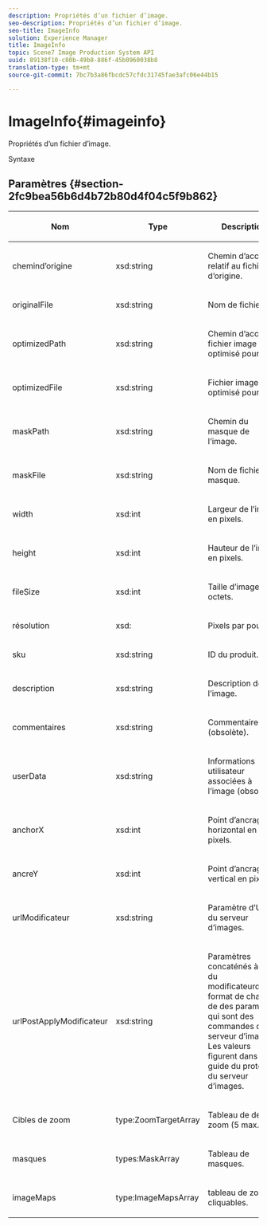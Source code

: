 ```yaml
---
description: Propriétés d’un fichier d’image.
seo-description: Propriétés d’un fichier d’image.
seo-title: ImageInfo
solution: Experience Manager
title: ImageInfo
topic: Scene7 Image Production System API
uuid: 89138f10-c80b-49b8-886f-45b0960038b8
translation-type: tm+mt
source-git-commit: 7bc7b3a86fbcdc57cfdc31745fae3afc06e44b15

---
```



# ImageInfo{#imageinfo}

Propriétés d’un fichier d’image.

Syntaxe

## Paramètres {#section-2fc9bea56b6d4b72b80d4f04c5f9b862}

<table id="table_04100BB8ABD84EF68B0A7CE3AD946414"> 
 <thead> 
  <tr> 
   <th colname="col1" class="entry"> <p>Nom </p> </th> 
   <th colname="col2" class="entry"> <p>Type </p> </th> 
   <th colname="col3" class="entry"> <p>Description </p> </th> 
  </tr> 
 </thead>
 <tbody> 
  <tr> 
   <td colname="col1"> <span class="codeph"> <span class="varname"> chemind’origine</span></span> </td> 
   <td colname="col2"> <span class="codeph"> xsd:string</span> </td> 
   <td colname="col3"> <p>Chemin d’accès relatif au fichier d’origine. </p> </td> 
  </tr> 
  <tr> 
   <td colname="col1"> <span class="codeph"><span class="varname"> originalFile</span></span> </td> 
   <td colname="col2"> <span class="codeph"> xsd:string</span> </td> 
   <td colname="col3"> <p>Nom de fichier. </p> </td> 
  </tr> 
  <tr> 
   <td colname="col1"> <span class="codeph"><span class="varname"> optimizedPath</span></span> </td> 
   <td colname="col2"> <span class="codeph"> xsd:string</span> </td> 
   <td colname="col3"> <p>Chemin d’accès au fichier image optimisé pour IPS. </p> </td> 
  </tr> 
  <tr> 
   <td colname="col1"> <span class="codeph"> <span class="varname"> optimizedFile</span></span> </td> 
   <td colname="col2"> <span class="codeph"> xsd:string</span> </td> 
   <td colname="col3"> <p>Fichier image optimisé pour IPS. </p> </td> 
  </tr> 
  <tr> 
   <td colname="col1"> <span class="codeph"> <span class="varname"> maskPath</span></span> </td> 
   <td colname="col2"> <span class="codeph"> xsd:string</span> </td> 
   <td colname="col3"> <p>Chemin du masque de l’image. </p> </td> 
  </tr> 
  <tr> 
   <td colname="col1"> <span class="codeph"> <span class="varname"> maskFile</span></span> </td> 
   <td colname="col2"> <span class="codeph"> xsd:string</span> </td> 
   <td colname="col3"> <p>Nom de fichier du masque. </p> </td> 
  </tr> 
  <tr> 
   <td colname="col1"> <span class="codeph"> <span class="varname"> width</span> </span> </td> 
   <td colname="col2"> <span class="codeph"> xsd:int</span> </td> 
   <td colname="col3"> <p>Largeur de l’image en pixels. </p> </td> 
  </tr> 
  <tr> 
   <td colname="col1"> <span class="codeph"> <span class="varname"> height</span> </span> </td> 
   <td colname="col2"> <span class="codeph"> xsd:int</span> </td> 
   <td colname="col3"> <p>Hauteur de l’image en pixels. </p> </td> 
  </tr> 
  <tr> 
   <td colname="col1"> <span class="codeph"> <span class="varname"> fileSize</span></span> </td> 
   <td colname="col2"> <span class="codeph"> xsd:int</span> </td> 
   <td colname="col3"> <p>Taille d’image en octets. </p> </td> 
  </tr> 
  <tr> 
   <td colname="col1"> <span class="codeph"> <span class="varname"> résolution</span></span> </td> 
   <td colname="col2"> <span class="codeph"> xsd:</span> </td> 
   <td colname="col3"> <p>Pixels par pouce. </p> </td> 
  </tr> 
  <tr> 
   <td colname="col1"> <span class="codeph"> <span class="varname"> sku</span></span> </td> 
   <td colname="col2"> <span class="codeph"> xsd:string</span> </td> 
   <td colname="col3"> <p>ID du produit. </p> </td> 
  </tr> 
  <tr> 
   <td colname="col1"> <span class="codeph"> <span class="varname"> description</span></span> </td> 
   <td colname="col2"> <span class="codeph"> xsd:string</span> </td> 
   <td colname="col3"> <p>Description de l’image. </p> </td> 
  </tr> 
  <tr> 
   <td colname="col1"> <span class="codeph"> <span class="varname"> commentaires</span></span> </td> 
   <td colname="col2"> <span class="codeph"> xsd:string</span> </td> 
   <td colname="col3"> <p>Commentaires (obsolète). </p> </td> 
  </tr> 
  <tr> 
   <td colname="col1"> <span class="codeph"> <span class="varname"> userData</span></span> </td> 
   <td colname="col2"> <span class="codeph"> xsd:string</span> </td> 
   <td colname="col3"> <p>Informations utilisateur associées à l’image (obsolète). </p> </td> 
  </tr> 
  <tr> 
   <td colname="col1"> <span class="codeph"> <span class="varname"> anchorX</span></span> </td> 
   <td colname="col2"> <span class="codeph"> xsd:int</span> </td> 
   <td colname="col3"> <p>Point d’ancrage horizontal en pixels. </p> </td> 
  </tr> 
  <tr> 
   <td colname="col1"> <span class="codeph"> <span class="varname"> ancreY</span></span> </td> 
   <td colname="col2"> <span class="codeph"> xsd:int</span> </td> 
   <td colname="col3"> <p>Point d’ancrage vertical en pixels. </p> </td> 
  </tr> 
  <tr> 
   <td colname="col1"> <span class="codeph"> <span class="varname"> urlModificateur</span></span> </td> 
   <td colname="col2"> <span class="codeph"> xsd:string</span> </td> 
   <td colname="col3"> <p>Paramètre d’URL du serveur d’images. </p> </td> 
  </tr> 
  <tr> 
   <td colname="col1"> <span class="codeph"> <span class="varname"> urlPostApplyModificateur</span></span> </td> 
   <td colname="col2"> <span class="codeph"> xsd:string</span> </td> 
   <td colname="col3"> <p>Paramètres concaténés à la fin du <span class="codeph"> modificateur</span>d’URL.  format de chaîne de  des paramètres qui sont des commandes du serveur d’images. Les valeurs figurent dans le guide du protocole du serveur d’images. </p> </td> 
  </tr> 
  <tr> 
   <td colname="col1"> <span class="codeph"> Cibles <span class="varname"> de</span> zoom </span> </td> 
   <td colname="col2"> <span class="codeph"> type:ZoomTargetArray</span> </td> 
   <td colname="col3"> <p>Tableau de  de zoom (5 max.). </p> </td> 
  </tr> 
  <tr> 
   <td colname="col1"> <span class="codeph"> <span class="varname"> masques</span></span> </td> 
   <td colname="col2"> <span class="codeph"> types:MaskArray</span> </td> 
   <td colname="col3"> <p>Tableau de masques. </p> </td> 
  </tr> 
  <tr> 
   <td colname="col1"> <span class="codeph"> <span class="varname"> imageMaps</span></span> </td> 
   <td colname="col2"> <span class="codeph"> type:ImageMapsArray</span> </td> 
   <td colname="col3"> <p>tableau de zones cliquables. </p> </td> 
  </tr> 
 </tbody> 
</table>

